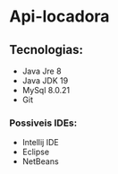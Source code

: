 # Api-locadora


## Tecnologias:

- Java Jre 8
- Java JDK 19
- MySql 8.0.21
- Git

 ### Possiveis IDEs:
- Intellij IDE
- Eclipse
- NetBeans
  
